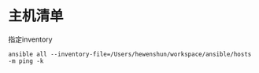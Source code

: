 # 主机清单

指定inventory

`ansible all --inventory-file=/Users/hewenshun/workspace/ansible/hosts -m ping -k`

